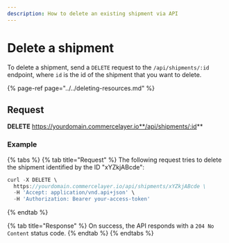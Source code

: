 ```yaml
---
description: How to delete an existing shipment via API
---
```


# Delete a shipment

To delete a shipment, send a `DELETE` request to the `/api/shipments/:id` endpoint, where `id` is the id of the shipment that you want to delete.

{% page-ref page="../../deleting-resources.md" %}

## Request

**DELETE** https://yourdomain.commercelayer.io**/api/shipments/:id**

### Example

{% tabs %}
{% tab title="Request" %}
The following request tries to delete the shipment identified by the ID "xYZkjABcde":

```javascript
curl -X DELETE \
  https://yourdomain.commercelayer.io/api/shipments/xYZkjABcde \
  -H 'Accept: application/vnd.api+json' \
  -H 'Authorization: Bearer your-access-token'
```
{% endtab %}

{% tab title="Response" %}
On success, the API responds with a `204 No Content` status code.
{% endtab %}
{% endtabs %}

